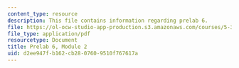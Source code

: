 ```yaml
---
content_type: resource
description: This file contains information regarding prelab 6.
file: https://ol-ocw-studio-app-production.s3.amazonaws.com/courses/5-35-introduction-to-experimental-chemistry-fall-2012/d2ee947fb162cb2807609510f767617a_MIT5_35F12_prelab6module2.pdf
file_type: application/pdf
resourcetype: Document
title: Prelab 6, Module 2
uid: d2ee947f-b162-cb28-0760-9510f767617a
---
```

